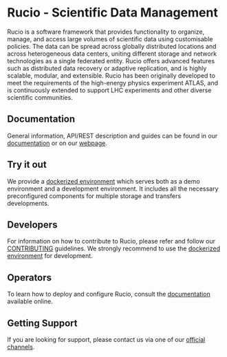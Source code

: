 # Rucio - Scientific Data Management

Rucio is a software framework that provides functionality to organize, manage, and access large volumes of scientific data using customisable policies.
The data can be spread across globally distributed locations and across heterogeneous data centers, uniting different storage and network technologies as a single federated entity.
Rucio offers advanced features such as distributed data recovery or adaptive replication, and is highly scalable, modular, and extensible.
Rucio has been originally developed to meet the requirements of the high-energy physics experiment ATLAS, and is continuously extended to support LHC experiments and other diverse scientific communities.

## Documentation

General information, API/REST description and guides can be found in our [documentation](https://rucio.cern.ch/documentation) or on our [webpage](https://rucio.cern.ch).

## Try it out

We provide a [dockerized environment](https://github.com/rucio/rucio/tree/master/etc/docker/dev) which serves both as a demo environment and a development environment.
It includes all the necessary preconfigured components for multiple storage and transfers developments.

## Developers

For information on how to contribute to Rucio, please refer and follow our [CONTRIBUTING](https://rucio.cern.ch/documentation/contributing) guidelines. We strongly recommend to use the [dockerized environment](https://github.com/rucio/rucio/tree/master/etc/docker/dev) for development.

## Operators

To learn how to deploy and configure Rucio, consult the [documentation](https://rucio.cern.ch/documentation) available online.

## Getting Support

If you are looking for support, please contact us via one of our [official channels](https://rucio.cern.ch/documentation/contact_us/).


